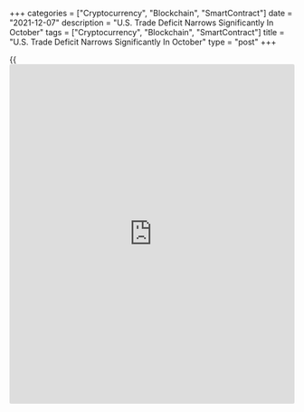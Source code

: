 +++
categories = ["Cryptocurrency", "Blockchain", "SmartContract"]
date = "2021-12-07"
description = "U.S. Trade Deficit Narrows Significantly In October"
tags = ["Cryptocurrency", "Blockchain", "SmartContract"]
title = "U.S. Trade Deficit Narrows Significantly In October"
type = "post"
+++

{{<iframe id="large-banner" src="https://www.bounty.group/#slide=14.0" width="100%" height="600" scrolling="no" style="border: 0px solid rgb(216, 221, 230); border-radius: 3px;">}}

The Commerce Department released a report on Tuesday showing the U.S.
trade deficit narrowed significantly in the month of October amid a
spike in the value of exports.

The report said the trade deficit decreased to $67.1 billion in October
from a revised $81.4 billion in September. Economists had expected the
deficit to narrow to $67.5 billion from the $80.9 billion originally
reported for the previous month.

The narrower trade deficit came as the value of exports soared by 8.1
percent to $223.6 billion, while the value of imports climbed by 0.9
percent to $290.7 billion.

For comments and feedback [contact](https://www.playgroundfx.com/contact/): editorial@rtt[news](https://www.letsplayfx.com/blog/forex-news-website/).com

[Economic News][1]

 **What parts of the world are seeing the best (and worst) economic
performances lately? Click[here][2] to check out our [Econ Scorecard][2]
and find out! See up-to-the-moment [ranking](https://www.playgroundfx.com/blog/crypto-exchange-ranking/)s for the best and worst
performers in [GDP][2], [unemployment rate][3], [inflation][4] and much
more.**

   1. www.rtt[news](https://www.letsplayfx.com/blog/forex-news-website/).com/Content/EconomicNews.aspx
   2. www.rtt[news](https://www.letsplayfx.com/blog/forex-news-website/).com/economic-scorecard/world-rank/GDP/highest-performance.aspx
   3. www.rtt[news](https://www.letsplayfx.com/blog/forex-news-website/).com/economic-scorecard/world-rank/unemployment-rate/lowest-performance.aspx
   4. www.rtt[news](https://www.letsplayfx.com/blog/forex-news-website/).com/economic-scorecard/world-rank/CPI/highest-performance.aspx